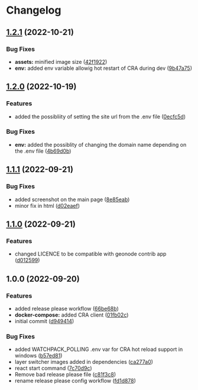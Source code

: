 # Changelog

## [1.2.1](https://github.com/phardy-egis/django-geonode-gdc-frontend/compare/v1.2.0...v1.2.1) (2022-10-21)


### Bug Fixes

* **assets:** minified image size ([42f1922](https://github.com/phardy-egis/django-geonode-gdc-frontend/commit/42f1922179850ac9746aff975b62be28065fdeaa))
* **env:** added env variable allowig hot restart of CRA during dev ([9b47a75](https://github.com/phardy-egis/django-geonode-gdc-frontend/commit/9b47a755cbbecfc0dd8b952719fd11440a96db91))

## [1.2.0](https://github.com/phardy-egis/django-geonode-gdc-frontend/compare/v1.1.1...v1.2.0) (2022-10-19)


### Features

* added the possibliity of setting the site url from the .env file ([0ecfc5d](https://github.com/phardy-egis/django-geonode-gdc-frontend/commit/0ecfc5d598ea5f1911b412c010e870ad957ef8e3))


### Bug Fixes

* **env:** added the possiblity of changing the domain name depending on the .env file ([4b69d0b](https://github.com/phardy-egis/django-geonode-gdc-frontend/commit/4b69d0bd4b7f737aff09893f51878fa8b56650f3))

## [1.1.1](https://github.com/Inogeo/gdc-frontend/compare/v1.1.0...v1.1.1) (2022-09-21)


### Bug Fixes

* added screenshot on the main page ([8e85eab](https://github.com/Inogeo/gdc-frontend/commit/8e85eab7fd2941ef1b5370c88abe7d0c89f23031))
* minor fix in html ([d02eaef](https://github.com/Inogeo/gdc-frontend/commit/d02eaefd7fb2cee1e769f789f332f351edb1b2fa))

## [1.1.0](https://github.com/Inogeo/gdc-frontend/compare/v1.0.0...v1.1.0) (2022-09-21)


### Features

* changed LICENCE to be compatible with geonode contrib app ([d012599](https://github.com/Inogeo/gdc-frontend/commit/d012599a151d27106dfeb71b9e91209c57b2cbc8))

## 1.0.0 (2022-09-20)


### Features

* added release please workflow ([66be68b](https://github.com/Inogeo/gdc-frontend/commit/66be68b0319b2d4f57c1120e004adb457b661693))
* **docker-compose:** added CRA client ([01fb02c](https://github.com/Inogeo/gdc-frontend/commit/01fb02c43d196bb9111cd815ab2eab5fdc095e03))
* initial commit ([d949414](https://github.com/Inogeo/gdc-frontend/commit/d949414b6211731cc3173c7bb1db44c257925398))


### Bug Fixes

* added  WATCHPACK_POLLING .env var for CRA hot reload support in windows ([b57ed81](https://github.com/Inogeo/gdc-frontend/commit/b57ed81598ec3854dee97518d153966f8a1c5d00))
* layer switcher images added in dependencies ([ca277a0](https://github.com/Inogeo/gdc-frontend/commit/ca277a023e31a421cbbcb9609d052e456608a5b9))
* react start command ([7c70d9c](https://github.com/Inogeo/gdc-frontend/commit/7c70d9c1db894345c8e53b95682e97b933bd4b7d))
* Remove bad release please file ([c81f3c8](https://github.com/Inogeo/gdc-frontend/commit/c81f3c82ec4709dfd5f3ef3d1422dea7232d1166))
* rename release please config workflow ([fd1d878](https://github.com/Inogeo/gdc-frontend/commit/fd1d878ebf04f6bdf84b49286b2d384a8ba031b2))
